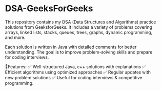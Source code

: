  # DSA-GeeksForGeeks
This repository contains my DSA (Data Structures and Algorithms) practice solutions from GeeksforGeeks. It includes a variety of problems covering arrays, linked lists, stacks, queues, trees, graphs, dynamic programming, and more.


Each solution is written in Java with detailed comments for better understanding. The goal is to improve problem-solving skills and prepare for coding interviews.

🔹Features:
✅ Well-structured Java, c++ solutions with explanations
✅ Efficient algorithms using optimized approaches
✅ Regular updates with new problem solutions
✅ Useful for coding interviews & competitive programming.
